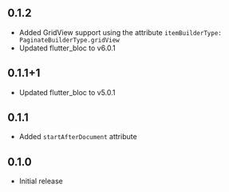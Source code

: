 ## 0.1.2

- Added GridView support using the attribute `itemBuilderType: PaginateBuilderType.gridView`
- Updated flutter_bloc to v6.0.1

## 0.1.1+1

- Updated flutter_bloc to v5.0.1

## 0.1.1

- Added `startAfterDocument` attribute

## 0.1.0

- Initial release
